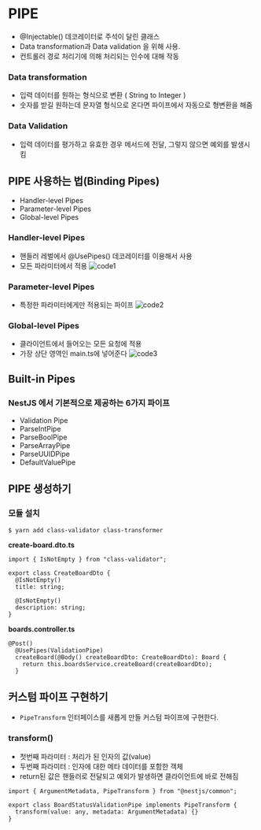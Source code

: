 # PIPE

- @Injectable() 데코레이터로 주석이 달린 클래스
- Data transformation과 Data validation 을 위해 사용.
- 컨트롤러 경로 처리기에 의해 처리되는 인수에 대해 작동

### Data transformation

- 입력 데이터를 원하는 형식으로 변환 ( String to Integer )
- 숫자를 받길 원하는데 문자열 형식으로 온다면 파이프에서 자동으로 형변환을 해줌

### Data Validation

- 입력 데이터를 평가하고 유효한 경우 메서드에 전달, 그렇지 않으면 예외를 발생시킴

## PIPE 사용하는 법(Binding Pipes)

- Handler-level Pipes
- Parameter-level Pipes
- Global-level Pipes

### Handler-level Pipes

- 핸들러 레벌에서 @UsePipes() 데코레이터를 이용해서 사용
- 모든 파라미터에서 적용
  ![code1](https://user-images.githubusercontent.com/91203029/222998664-bea36975-5cfd-4576-9d90-15d9529b3a1a.png)

### Parameter-level Pipes

- 특정한 파라미터에게만 적용되는 파이프
  ![code2](https://user-images.githubusercontent.com/91203029/222998667-7722242f-0949-493c-8fe5-0e39c6b6588a.png)

### Global-level Pipes

- 클라이언트에서 들어오는 모든 요청에 적용
- 가장 상단 영역인 main.ts에 넣어준다
  ![code3](https://user-images.githubusercontent.com/91203029/222998669-32f88242-9be0-42e4-97ee-1be4e70088aa.png)

## Built-in Pipes

### NestJS 에서 기본적으로 제공하는 6가지 파이프

- Validation Pipe
- ParseIntPipe
- ParseBoolPipe
- ParseArrayPipe
- ParseUUIDPipe
- DefaultValuePipe

## PIPE 생성하기

### 모듈 설치

```
$ yarn add class-validator class-transformer
```

**create-board.dto.ts**

```tsx
import { IsNotEmpty } from "class-validator";

export class CreateBoardDto {
  @IsNotEmpty()
  title: string;

  @IsNotEmpty()
  description: string;
}
```

**boards.controller.ts**

```tsx
@Post()
  @UsePipes(ValidationPipe)
  createBoard(@Body() createBoardDto: CreateBoardDto): Board {
    return this.boardsService.createBoard(createBoardDto);
  }
```

## 커스텀 파이프 구현하기

- `PipeTransform` 인터페이스를 새롭게 만들 커스텀 파이프에 구현한다.

### transform()

- 첫번째 파라미터 : 처리가 된 인자의 값(value)
- 두번째 파라미터 : 인자에 대한 메타 데이터를 포함한 객체
- return된 값은 핸들러로 전달되고 예외가 발생하면 클라이언트에 바로 전해짐

```tsx
import { ArgumentMetadata, PipeTransform } from "@nestjs/common";

export class BoardStatusValidationPipe implements PipeTransform {
  transform(value: any, metadata: ArgumentMetadata) {}
}
```

